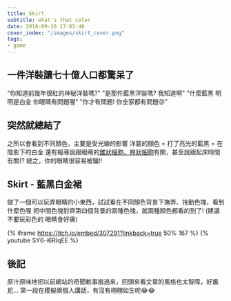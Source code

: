 ```yaml
---
title: Skirt
subtitle: what's that color
date: 2018-09-20 17:03:48
cover_index: "/images/skirt_cover.png"
tags:
- game
---
```

## 一件洋裝讓七十億人口都驚呆了
"你知道前幾年很紅的神秘洋裝嗎?"
"是那件藍黑洋裝嗎? 我知道啊"
"什麼藍黑 明明是白金 你眼睛有問題喔"
"你才有問題! 你全家都有問題😡"

## 突然就總結了
之所以會看到不同顏色，主要是受光線的影響
洋裝的顏色 = 打了亮光的藍黑 = 在陰影下的白金
還有報導說跟眼睛的[錐狀細胞、桿狀細胞](https://zh.wikipedia.org/wiki/视杆细胞)有關，甚至說跟起床時間有關(?
總之，你的眼睛很容易被騙!!

## Skirt - 藍黑白金裙

做了一個可以玩弄眼睛的小東西，試試看在不同顏色背景下撫弄、拖動色塊，看到什麼色喔
把中間色塊對齊第四個背景的兩種色塊，就兩種顏色都看的到了!
(建議不要玩彩色的 眼睛會好痛)

{% iframe https://itch.io/embed/307291?linkback=true 50% 167 %}
{% youtube SY6-i6RIqEE %}
</br>
## 後記
原汁原味地把以前網站的奇聞軼事搬過來，回頭來看文章的風格也太智障，好尷尬...
第一段在模擬兩個人講話，有沒有栩栩如生呢😂😂
